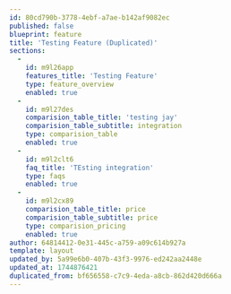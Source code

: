 ```yaml
---
id: 80cd790b-3778-4ebf-a7ae-b142af9082ec
published: false
blueprint: feature
title: 'Testing Feature (Duplicated)'
sections:
  -
    id: m9l26app
    features_title: 'Testing Feature'
    type: feature_overview
    enabled: true
  -
    id: m9l27des
    comparision_table_title: 'testing jay'
    comparision_table_subtitle: integration
    type: comparision_table
    enabled: true
  -
    id: m9l2clt6
    faq_title: 'TEsting integration'
    type: faqs
    enabled: true
  -
    id: m9l2cx89
    comparision_table_title: price
    comparision_table_subtitle: price
    type: comparision_pricing
    enabled: true
author: 64814412-0e31-445c-a759-a09c614b927a
template: layout
updated_by: 5a99e6b0-407b-43f3-9976-ed242aa2448e
updated_at: 1744876421
duplicated_from: bf656558-c7c9-4eda-a8cb-862d420d666a
---
```

